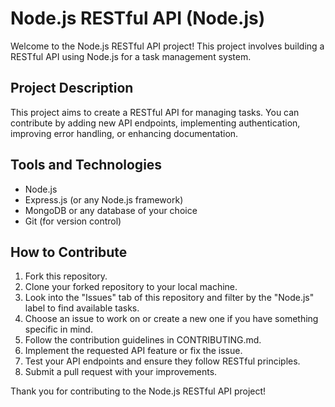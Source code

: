 # Node.js RESTful API (Node.js)

Welcome to the Node.js RESTful API project! This project involves building a RESTful API using Node.js for a task management system.

## Project Description

This project aims to create a RESTful API for managing tasks. You can contribute by adding new API endpoints, implementing authentication, improving error handling, or enhancing documentation.

## Tools and Technologies

- Node.js
- Express.js (or any Node.js framework)
- MongoDB or any database of your choice
- Git (for version control)

## How to Contribute

1. Fork this repository.
2. Clone your forked repository to your local machine.
3. Look into the "Issues" tab of this repository and filter by the "Node.js" label to find available tasks.
4. Choose an issue to work on or create a new one if you have something specific in mind.
5. Follow the contribution guidelines in CONTRIBUTING.md.
6. Implement the requested API feature or fix the issue.
7. Test your API endpoints and ensure they follow RESTful principles.
8. Submit a pull request with your improvements.

Thank you for contributing to the Node.js RESTful API project!
